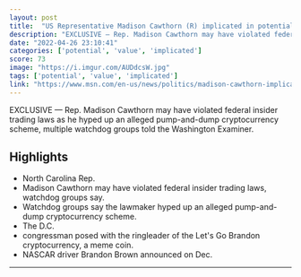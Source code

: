 ```yaml
---
layout: post
title:  "US Representative Madison Cawthorn (R) implicated in potential insider Crypto trading scheme, experts say"
description: "EXCLUSIVE — Rep. Madison Cawthorn may have violated federal insider trading laws as he hyped up an alleged pump-and-dump cryptocurrency scheme, multiple watchdog groups told the Washington Examiner."
date: "2022-04-26 23:10:41"
categories: ['potential', 'value', 'implicated']
score: 73
image: "https://i.imgur.com/AUDdcsW.jpg"
tags: ['potential', 'value', 'implicated']
link: "https://www.msn.com/en-us/news/politics/madison-cawthorn-implicated-in-potential-insider-trading-scheme-experts-say/ar-AAWCFZN"
---
```


EXCLUSIVE — Rep. Madison Cawthorn may have violated federal insider trading laws as he hyped up an alleged pump-and-dump cryptocurrency scheme, multiple watchdog groups told the Washington Examiner.

## Highlights

- North Carolina Rep.
- Madison Cawthorn may have violated federal insider trading laws, watchdog groups say.
- Watchdog groups say the lawmaker hyped up an alleged pump-and-dump cryptocurrency scheme.
- The D.C.
- congressman posed with the ringleader of the Let's Go Brandon cryptocurrency, a meme coin.
- NASCAR driver Brandon Brown announced on Dec.

---
